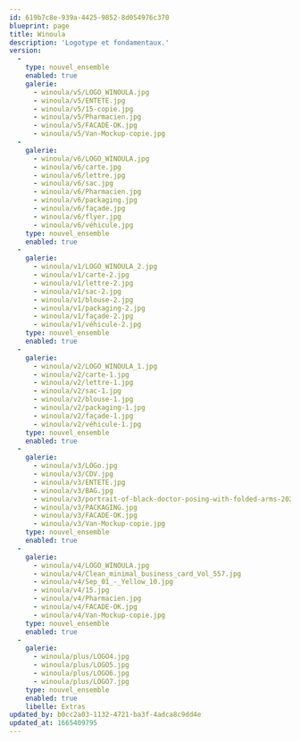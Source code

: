 ```yaml
---
id: 619b7c8e-939a-4425-9852-8d054976c370
blueprint: page
title: Winoula
description: 'Logotype et fondamentaux.'
version:
  -
    type: nouvel_ensemble
    enabled: true
    galerie:
      - winoula/v5/LOGO_WINOULA.jpg
      - winoula/v5/ENTETE.jpg
      - winoula/v5/15-copie.jpg
      - winoula/v5/Pharmacien.jpg
      - winoula/v5/FACADE-OK.jpg
      - winoula/v5/Van-Mockup-copie.jpg
  -
    galerie:
      - winoula/v6/LOGO_WINOULA.jpg
      - winoula/v6/carte.jpg
      - winoula/v6/lettre.jpg
      - winoula/v6/sac.jpg
      - winoula/v6/Pharmacien.jpg
      - winoula/v6/packaging.jpg
      - winoula/v6/façade.jpg
      - winoula/v6/flyer.jpg
      - winoula/v6/véhicule.jpg
    type: nouvel_ensemble
    enabled: true
  -
    galerie:
      - winoula/v1/LOGO_WINOULA_2.jpg
      - winoula/v1/carte-2.jpg
      - winoula/v1/lettre-2.jpg
      - winoula/v1/sac-2.jpg
      - winoula/v1/blouse-2.jpg
      - winoula/v1/packaging-2.jpg
      - winoula/v1/façade-2.jpg
      - winoula/v1/véhicule-2.jpg
    type: nouvel_ensemble
    enabled: true
  -
    galerie:
      - winoula/v2/LOGO_WINOULA_1.jpg
      - winoula/v2/carte-1.jpg
      - winoula/v2/lettre-1.jpg
      - winoula/v2/sac-1.jpg
      - winoula/v2/blouse-1.jpg
      - winoula/v2/packaging-1.jpg
      - winoula/v2/façade-1.jpg
      - winoula/v2/véhicule-1.jpg
    type: nouvel_ensemble
    enabled: true
  -
    galerie:
      - winoula/v3/LOGo.jpg
      - winoula/v3/CDV.jpg
      - winoula/v3/ENTETE.jpg
      - winoula/v3/BAG.jpg
      - winoula/v3/portrait-of-black-doctor-posing-with-folded-arms-2022-08-11-02-20-31-utc.jpg
      - winoula/v3/PACKAGING.jpg
      - winoula/v3/FACADE-OK.jpg
      - winoula/v3/Van-Mockup-copie.jpg
    type: nouvel_ensemble
    enabled: true
  -
    galerie:
      - winoula/v4/LOGO_WINOULA.jpg
      - winoula/v4/Clean_minimal_business_card_Vol_557.jpg
      - winoula/v4/Sep_01_-_Yellow_10.jpg
      - winoula/v4/15.jpg
      - winoula/v4/Pharmacien.jpg
      - winoula/v4/FACADE-OK.jpg
      - winoula/v4/Van-Mockup-copie.jpg
    type: nouvel_ensemble
    enabled: true
  -
    galerie:
      - winoula/plus/LOGO4.jpg
      - winoula/plus/LOGO5.jpg
      - winoula/plus/LOGO6.jpg
      - winoula/plus/LOGO7.jpg
    type: nouvel_ensemble
    enabled: true
    libelle: Extras
updated_by: b0cc2a03-1132-4721-ba3f-4adca8c9dd4e
updated_at: 1665409795
---
```


